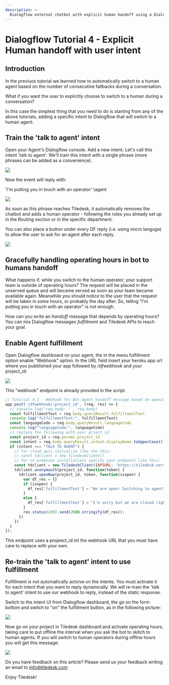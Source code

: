 ```yaml
---
description: >-
  Dialogflow external chatbot with explicit human handoff using a Dialogflow intent
---
```


# Dialogflow  Tutorial 4 - Explicit Human handoff with user intent

## Introduction

In the previuos tutorial we learned how to automatically switch to a human agent based on the number of consecutive fallbacks during a conversation.

What if you want the user to explicitly choose to switch to a human during a conversation?

In this case the simplest thing that you need to do is starting from any of the above tutorials, adding a specific intent to Dialogflow that will switch to a human agent.

## Train the 'talk to agent' intent

Open your Agent's Dialogflow console. Add a new intent. Let's call this intent 'talk to agent'.
We'll train this intent with a single phrase (more phrases can be added as a convenience).

![](https://user-images.githubusercontent.com/32564846/79357733-b3d5f700-7f40-11ea-89f2-a093329fd273.png)

Now the event will reply with:

'I'm putting you in touch with an operator' \agent

![](https://user-images.githubusercontent.com/32564846/79358037-07e0db80-7f41-11ea-8d3b-ea4064ea2edf.png)

As soon as this phrase reaches Tiledesk, it automatically removes the chatbot and adds a human operator - following the rules you already set up in the Routing section or in the specific department.

You can also place a button under every DF reply (i.e. using micro languge) to allow the user to ask for an agent after each reply.

![](https://user-images.githubusercontent.com/32564846/79378880-5baded80-7f5e-11ea-8bed-296904a6b986.png)

## Gracefully handling operating hours in bot to humans handoff

What happens if, while you switch to the human operator, your support team is outside of operating hours? The request will be placed in the unserved queue and will became served as soon as your team became available again. Meanwhile you should notice to the user that the request will be taken in some hours, or probably the day after. So, telling "I'm putting you in touch with an operator" is not enough.

How can you write an _handoff_ message that depends by operating hours? You can mix Dialogflow messages _fulfillment_ and Tiledesk APIs to reach your goal.

## Enable Agent fulfillment

Open Dialogflow dashboard on your agent, the in the menu fulfillment option enable "Webhook" option. In the URL field insert your heroku app url where you pubblished your app followed by _/dfwebhook_ and your project_id:

![](https://user-images.githubusercontent.com/32564846/79381311-14c1f700-7f62-11ea-84ca-f0ccbea925d5.png)

This "webhook" endpoint is already provided in the script.

```javascript
// Tutorial 4.1 - Webhook for Bot-Agent handoff message based on opening hours
app.post('/dfwebhook/:project_id', (req, res) => {
  // console.log("req.body: " , req.body)
  const fulfillmentText = req.body.queryResult.fulfillmentText
  console.log("fulfillmentText:", fulfillmentText)
  const languageCode = req.body.queryResult.languageCode
  console.log("languageCode:", languageCode)
  // replace the following with your prject id
  const project_id = req.params.project_id
  const intent = req.body.queryResult.intent.displayName.toUpperCase()
  if (intent === "TALK TO AGENT") {
    // for cloud apis initialize like the this:
    // const tdclient = new TiledeskClient()
    // for on premises installations specify your endpoint like this:
    const tdclient = new TiledeskClient({APIURL: 'https://tiledesk-server-pre.herokuapp.com'})
    tdclient.anonymauth(project_id, function(token) {
      tdclient.openNow(project_id, token, function(isopen) {
        var df_res = {}
        if (isopen) {
          df_res['fulfillmentText'] = "We are open! Switching to agent\\agent"
        }
        else {
          df_res['fulfillmentText'] = "I'm sorry but we are closed right now."
        }
        res.status(200).send(JSON.stringify(df_res));
      })
    })
  }
});
```

This endpoint uses a projeect_id int the webhook URL that you must have care to replace with your own.

## Re-train the 'talk to agent' intent to use fulfillment

Fulfillment is not automatically actvive on the intents. You must activate it for each intent that you want to reply dynamically.
We will re-train the 'talk to agent' intent to use our webhook to reply, instead of the static response.

Switch to the intent UI from Dialogflow dashboard, the go on the form bottom and switch to "on" the fulfillment button, as in the following picture:

![](https://user-images.githubusercontent.com/32564846/79383410-6a4bd300-7f65-11ea-96ac-a94670dd5c79.png)

Now go on your project in Tiledesk dashboard and activate operating hours, taking care to put offline the interval when you ask the bot to skitch to human agents. If you will switch to human operators during offline hours you will get this message:

![](https://user-images.githubusercontent.com/32564846/79382698-3ae89680-7f64-11ea-87b6-176205b8ecff.png)

Do you have feedback on this article? Please send us your feedback writing an email to info@tiledesk.com

Enjoy Tiledesk!

